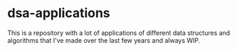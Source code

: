 # dsa-applications

This is a repository with a lot of applications of different data structures and algorithms that I've made over the last few years and always WIP.
